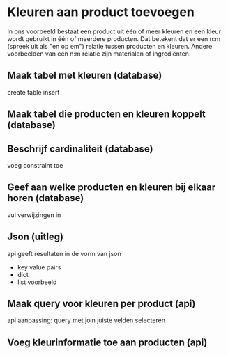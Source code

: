 # Kleuren aan product toevoegen
In ons voorbeeld bestaat een product uit één of meer kleuren en een kleur wordt gebruikt in één of meerdere producten. Dat betekent dat er een n:m (spreek uit als "en op em") relatie tussen producten en kleuren. Andere voorbeelden van een n:m relatie zijn materialen of ingrediënten.

## Maak tabel met kleuren (database)
create table
insert

## Maak tabel die producten en kleuren koppelt (database)

## Beschrijf cardinaliteit (database)
voeg constraint toe

## Geef aan welke producten en kleuren bij elkaar horen (database)
vul verwijzingen in

## Json (uitleg)
api geeft resultaten in de vorm van json
- key value pairs
- dict
- list
voorbeeld

## Maak query voor kleuren per product (api)
api aanpassing: query met join
juiste velden selecteren

## Voeg kleurinformatie toe aan producten (api)
